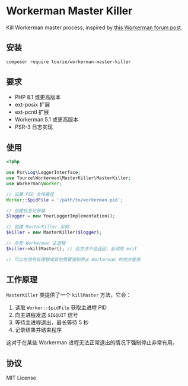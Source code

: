 # Workerman Master Killer

Kill Workerman master process, inspired by [this Workerman forum post](https://www.workerman.net/q/7958).

## 安装

```bash
composer require tourze/workerman-master-killer
```

## 要求

- PHP 8.1 或更高版本
- ext-posix 扩展
- ext-pcntl 扩展
- Workerman 5.1 或更高版本
- PSR-3 日志实现

## 使用

```php
<?php

use Psr\Log\LoggerInterface;
use Tourze\Workerman\MasterKiller\MasterKiller;
use Workerman\Worker;

// 设置 PID 文件路径
Worker::$pidFile = '/path/to/workerman.pid';

// 创建日志记录器
$logger = new YourLoggerImplementation();

// 创建 MasterKiller 实例
$killer = new MasterKiller($logger);

// 杀死 Workerman 主进程
$killer->killMaster(); // 此方法不会返回，会调用 exit

// 可以在信号处理器或其他需要强制停止 Workerman 的地方使用
```

## 工作原理

`MasterKiller` 类提供了一个 `killMaster` 方法，它会：

1. 读取 `Worker::$pidFile` 获取主进程 PID
2. 向主进程发送 `SIGQUIT` 信号
3. 等待主进程退出，最长等待 5 秒
4. 记录结果并结束程序

这对于在某些 Workerman 进程无法正常退出的情况下强制停止非常有用。

## 协议

MIT License
